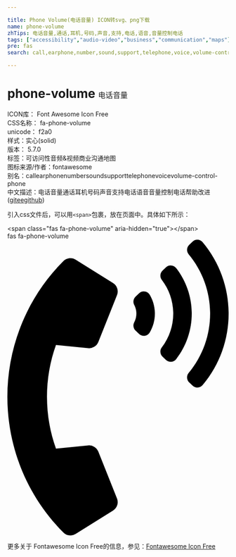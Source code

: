 ```yaml
---

title: Phone Volume(电话音量) ICON转svg、png下载
name: phone-volume
zhTips: 电话音量,通话,耳机,号码,声音,支持,电话,语音,音量控制电话
tags: ["accessibility","audio-video","business","communication","maps"]
pre: fas
search: call,earphone,number,sound,support,telephone,voice,volume-control-phone

---
```


# phone-volume  <small style="font-size: 60%;font-weight: 100">电话音量</small>


<div class="detail-page">
<p>
<span>
ICON库：
<span class="badge-secondary badge">Font Awesome Icon Free</span> 
</span>
<br/>
<span>
CSS名称：
<span class="badge-secondary badge">fa-phone-volume</span> 
</span>
<br/>
<span>
unicode：
<span class="badge-secondary badge">f2a0</span> 
<copy-btn content='f2a0' btn-title=""></copy-btn>
<copy-btn :content='String.fromCodePoint(parseInt("f2a0", 16))' btn-title="复制U"></copy-btn>
</span><br/><span>样式：<span class="badge-light badge">实心(solid)</span></span>
<br/>
<span>
版本：
<span class="badge-secondary badge">5.7.0</span> 
</span><br/><span>标签：<span class="badge-light badge"><router-link to="/tags/accessibility.html">可访问性</router-link></span><span class="badge-light badge"><router-link to="/tags/audio-video.html">音频&视频</router-link></span><span class="badge-light badge"><router-link to="/tags/business.html">商业</router-link></span><span class="badge-light badge"><router-link to="/tags/communication.html">沟通</router-link></span><span class="badge-light badge"><router-link to="/tags/maps.html">地图</router-link></span></span>
<br/>
<span>图标来源/作者：<span class="badge-light badge">fontawesome</span></span> 
<br/>
<span>别名：<span class="badge-light badge">call</span><span class="badge-light badge">earphone</span><span class="badge-light badge">number</span><span class="badge-light badge">sound</span><span class="badge-light badge">support</span><span class="badge-light badge">telephone</span><span class="badge-light badge">voice</span><span class="badge-light badge">volume-control-phone</span></span><br/><span class="zh-detail">中文描述：<span class="badge-primary badge">电话音量</span><span class="badge-primary badge">通话</span><span class="badge-primary badge">耳机</span><span class="badge-primary badge">号码</span><span class="badge-primary badge">声音</span><span class="badge-primary badge">支持</span><span class="badge-primary badge">电话</span><span class="badge-primary badge">语音</span><span class="badge-primary badge">音量控制电话</span><span class="help-link"><span>帮助改进</span>(<a href="https://gitee.com/liuwave/icon-helper/edit/master/json/fontawesome/solid/phone-volume.json" target="_blank" rel="noopener noreferrer">gitee</a><a href="https://github.com/liuwave/icon-helper/edit/master/json/fontawesome/solid/phone-volume.json" target="_blank" rel="noopener noreferrer">github</a></span>)</span><br/>
</p>
</div>
<div class="alert alert-dark">
  <i class="fas fa-phone-volume fa-xs"></i>
  <i class="fas fa-phone-volume fa-sm"></i>
  <i class="fas fa-phone-volume fa-lg"></i>
  <i class="fas fa-phone-volume fa-2x"></i>
  <i class="fas fa-phone-volume fa-3x"></i>
  <i class="fas fa-phone-volume fa-5x"></i>
  <i class="fas fa-phone-volume fa-7x"></i>
</div>
<div>
  <p>引入css文件后，可以用<code>&lt;span&gt;</code>包裹，放在页面中。具体如下所示：    
  </p>
  <div class="alert alert-primary" style="font-size: 14px">
    &lt;span class="fas fa-phone-volume" aria-hidden="true"&gt;&lt;/span&gt;
    <copy-btn content='<span class="fas fa-phone-volume" aria-hidden="true"></span>'></copy-btn>
  </div>
  <div class="alert alert-secondary">
    <i class="fas fa-phone-volume"
    style="font-size: 24px"
    aria-hidden="true"></i> fas fa-phone-volume
    <copy-btn content="fas fa-phone-volume" btn-title="复制图标名称"></copy-btn>
  </div>
</div>
<div id="svg" class="svg-wrap">
<svg xmlns="http://www.w3.org/2000/svg" viewBox="0 0 384 512"><path d="M97.333 506.966c-129.874-129.874-129.681-340.252 0-469.933 5.698-5.698 14.527-6.632 21.263-2.422l64.817 40.513a17.187 17.187 0 0 1 6.849 20.958l-32.408 81.021a17.188 17.188 0 0 1-17.669 10.719l-55.81-5.58c-21.051 58.261-20.612 122.471 0 179.515l55.811-5.581a17.188 17.188 0 0 1 17.669 10.719l32.408 81.022a17.188 17.188 0 0 1-6.849 20.958l-64.817 40.513a17.19 17.19 0 0 1-21.264-2.422zM247.126 95.473c11.832 20.047 11.832 45.008 0 65.055-3.95 6.693-13.108 7.959-18.718 2.581l-5.975-5.726c-3.911-3.748-4.793-9.622-2.261-14.41a32.063 32.063 0 0 0 0-29.945c-2.533-4.788-1.65-10.662 2.261-14.41l5.975-5.726c5.61-5.378 14.768-4.112 18.718 2.581zm91.787-91.187c60.14 71.604 60.092 175.882 0 247.428-4.474 5.327-12.53 5.746-17.552.933l-5.798-5.557c-4.56-4.371-4.977-11.529-.93-16.379 49.687-59.538 49.646-145.933 0-205.422-4.047-4.85-3.631-12.008.93-16.379l5.798-5.557c5.022-4.813 13.078-4.394 17.552.933zm-45.972 44.941c36.05 46.322 36.108 111.149 0 157.546-4.39 5.641-12.697 6.251-17.856 1.304l-5.818-5.579c-4.4-4.219-4.998-11.095-1.285-15.931 26.536-34.564 26.534-82.572 0-117.134-3.713-4.836-3.115-11.711 1.285-15.931l5.818-5.579c5.159-4.947 13.466-4.337 17.856 1.304z"/></svg>
</div>
<detail full-name='fa-phone-volume'></detail>
    
<div><p>更多关于  Fontawesome Icon Free的信息，参见：<a target="_blank" href="https://iconhelper.cn/fontawesome.html">Fontawesome Icon Free</a>
</p></div>
